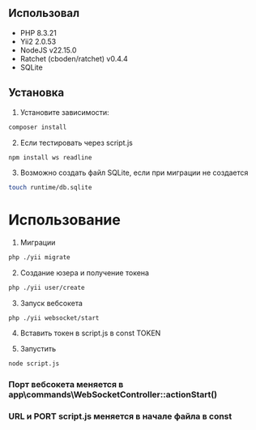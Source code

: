 ## Использовал

- PHP 8.3.21
- Yii2 2.0.53
- NodeJS v22.15.0
- Ratchet (cboden/ratchet) v0.4.4
- SQLite

## Установка

1. Установите зависимости:
```bash
composer install
```

2. Если тестировать через script.js
```bash
npm install ws readline
```

3. Возможно создать файл SQLite, если при миграции не создается
```bash
touch runtime/db.sqlite
```

# Использование

1. Миграции
```bash
php ./yii migrate
```

2. Создание юзера и получение токена
```bash
php ./yii user/create
```

3. Запуск вебсокета
```
php ./yii websocket/start
```

4. Вставить токен в script.js в const TOKEN

5. Запустить
```bash
node script.js
```

### Порт вебсокета меняется в app\commands\WebSocketController::actionStart()

### URL и PORT script.js меняется в начале файла в const 
